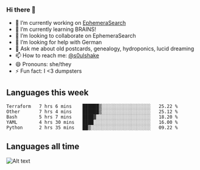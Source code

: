 ### Hi there 👋

<!--
**soulshake/soulshake** is a ✨ _special_ ✨ repository because its `README.md` (this file) appears on your GitHub profile.

Here are some ideas to get you started:

- 🔭 I’m currently working on ...
- 🌱 I’m currently learning ...
- 👯 I’m looking to collaborate on ...
- 🤔 I’m looking for help with ...
- 💬 Ask me about ...
- 📫 How to reach me: ...
- 😄 Pronouns: ...
- ⚡ Fun fact: ...
-->


- 🔭 I’m currently working on [EphemeraSearch](https://www.ephemerasearch.com/)
- 🌱 I’m currently learning BRAINS!
- 👯 I’m looking to collaborate on EphemeraSearch
- 🤔 I’m looking for help with German
- 💬 Ask me about old postcards, genealogy, hydroponics, lucid dreaming
- 📫 How to reach me: [@s0ulshake](https://twitter.com/soulshake)
- 😄 Pronouns: she/they
- ⚡ Fun fact: I <3 dumpsters

## Languages this week

<!--START_SECTION:waka-->
```text
Terraform   7 hrs 6 mins    ██████▒░░░░░░░░░░░░░░░░░░   25.22 % 
Other       7 hrs 4 mins    ██████▒░░░░░░░░░░░░░░░░░░   25.12 % 
Bash        5 hrs 7 mins    ████▓░░░░░░░░░░░░░░░░░░░░   18.20 % 
YAML        4 hrs 30 mins   ████░░░░░░░░░░░░░░░░░░░░░   16.00 % 
Python      2 hrs 35 mins   ██▒░░░░░░░░░░░░░░░░░░░░░░   09.22 % 
```
<!--END_SECTION:waka-->

## Languages all time
![Alt text](https://wakatime.com/share/@aj/6aa10b67-a5e9-4fb1-acaf-8692f4385172.svg)
